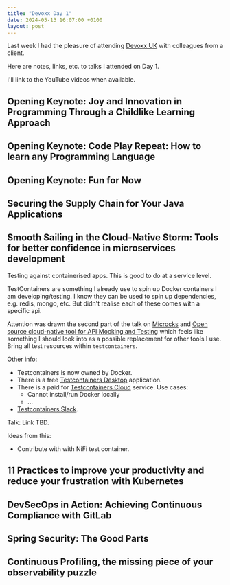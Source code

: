 ```yaml
---
title: "Devoxx Day 1"
date: 2024-05-13 16:07:00 +0100
layout: post
---
```


Last week I had the pleasure of attending [Devoxx UK](https://www.devoxx.co.uk/) with colleagues from a client.

Here are notes, links, etc. to talks I attended on Day 1.

I'll link to the YouTube videos when available.

## Opening Keynote: Joy and Innovation in Programming Through a Childlike Learning Approach

## Opening Keynote: Code Play Repeat: How to learn any Programming Language

## Opening Keynote: Fun for Now

## Securing the Supply Chain for Your Java Applications

## Smooth Sailing in the Cloud-Native Storm: Tools for better confidence in microservices development

Testing against containerised apps. This is good to do at a service level.

TestContainers are something I already use to spin up Docker containers I am developing/testing. I know they can be used to spin up dependencies, e.g. redis, mongo, etc. But didn't realise each of these comes with a specific api.

Attention was drawn the second part of the talk on [Microcks](https://testcontainers.com/modules/microcks/) and [Open source cloud-native tool for API Mocking and Testing](https://microcks.io/) which feels like something I should look into as a possible replacement for other tools I use. Bring all test resources within `testcontainers`.

Other info:

* Testcontainers is now owned by Docker.
* There is a free [Testcontainers Desktop](https://testcontainers.com/desktop/) application.
* There is a paid for [Testcontainers Cloud](https://testcontainers.com/cloud/) service. Use cases:
  * Cannot install/run Docker locally
  * ...
* [Testcontainers Slack](https://slack.testcontainers.org/).

Talk: Link TBD.

Ideas from this:

* Contribute with with NiFi test container.

## 11 Practices to improve your productivity and reduce your frustration with Kubernetes

## DevSecOps in Action: Achieving Continuous Compliance with GitLab

## Spring Security: The Good Parts

## Continuous Profiling, the missing piece of your observability puzzle
